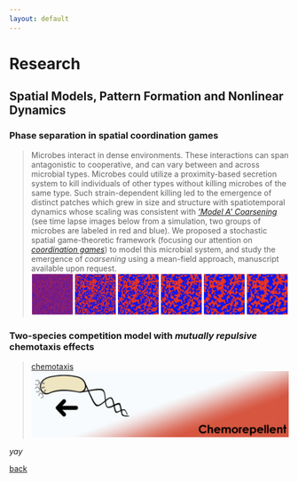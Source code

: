 ```yaml
---
layout: default
---
```


# Research

## Spatial Models, Pattern Formation and Nonlinear Dynamics

### Phase separation in spatial coordination games

> Microbes interact in dense environments. These interactions can span antagonistic to cooperative, and can vary between and across microbial types. Microbes could utilize a proximity-based secretion system to kill individuals of other types without killing microbes of the same type. Such strain-dependent killing led to the emergence of distinct patches which grew in size and structure with spatiotemporal dynamics whose scaling was consistent with [_'Model A' Coarsening_](https://sethna.lassp.cornell.edu/Coarsening/What_Is_Coarsening.html) (see time lapse images below from a simulation, two groups of microbes are labeled in red and blue). We proposed a stochastic spatial game-theoretic framework (focusing our attention on [_coordination games_](https://en.wikipedia.org/wiki/Coordination_game)) to model this microbial system, and study the emergence of _coarsening_ using a mean-field approach, manuscript available upon request.
![Octocat](./figures/research/sim_game.png)


### Two-species competition model with _mutually repulsive_ chemotaxis effects

> [chemotaxis](http://2016.igem.org/Team:Technion_Israel/Chemotaxis)
![Octocat](./figures/research/chemorepell.png)


_yay_

[back](./)

